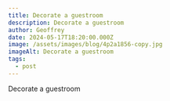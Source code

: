```yaml
---
title: Decorate a guestroom
description: Decorate a guestroom
author: Geoffrey
date: 2024-05-17T18:20:00.000Z
image: /assets/images/blog/4p2a1856-copy.jpg
imageAlt: Decorate a guestroom
tags:
  - post
---
```

Decorate a guestroom

